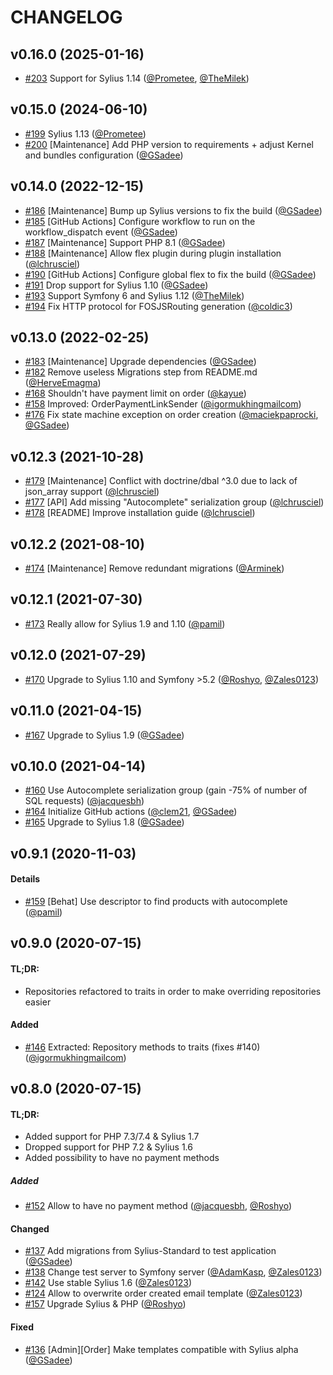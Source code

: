 # CHANGELOG

## v0.16.0 (2025-01-16)

- [#203](https://github.com/Sylius/AdminOrderCreationPlugin/issues/203) Support for Sylius 1.14 ([@Prometee](https://github.com/Prometee), [@TheMilek](https://github.com/TheMilek))

## v0.15.0 (2024-06-10)

- [#199](https://github.com/Sylius/AdminOrderCreationPlugin/issues/199) Sylius 1.13 ([@Prometee](https://github.com/Prometee))
- [#200](https://github.com/Sylius/AdminOrderCreationPlugin/issues/200) [Maintenance] Add PHP version to requirements + adjust Kernel and bundles configuration ([@GSadee](https://github.com/GSadee))

## v0.14.0 (2022-12-15)

- [#186](https://github.com/Sylius/AdminOrderCreationPlugin/issues/186) [Maintenance] Bump up Sylius versions to fix the build ([@GSadee](https://github.com/GSadee))
- [#185](https://github.com/Sylius/AdminOrderCreationPlugin/issues/185) [GitHub Actions] Configure workflow to run on the workflow_dispatch event ([@GSadee](https://github.com/GSadee))
- [#187](https://github.com/Sylius/AdminOrderCreationPlugin/issues/187) [Maintenance] Support PHP 8.1 ([@GSadee](https://github.com/GSadee))
- [#188](https://github.com/Sylius/AdminOrderCreationPlugin/issues/188) [Maintenance] Allow flex plugin during plugin installation ([@lchrusciel](https://github.com/lchrusciel))
- [#190](https://github.com/Sylius/AdminOrderCreationPlugin/issues/190) [GitHub Actions] Configure global flex to fix the build ([@GSadee](https://github.com/GSadee))
- [#191](https://github.com/Sylius/AdminOrderCreationPlugin/issues/191) Drop support for Sylius 1.10 ([@GSadee](https://github.com/GSadee))
- [#193](https://github.com/Sylius/AdminOrderCreationPlugin/issues/193) Support Symfony 6 and Sylius 1.12 ([@TheMilek](https://github.com/TheMilek))
- [#194](https://github.com/Sylius/AdminOrderCreationPlugin/issues/194) Fix HTTP protocol for FOSJSRouting generation ([@coldic3](https://github.com/coldic3))

## v0.13.0 (2022-02-25)

- [#183](https://github.com/Sylius/AdminOrderCreationPlugin/issues/183) [Maintenance] Upgrade dependencies ([@GSadee](https://github.com/GSadee))
- [#182](https://github.com/Sylius/AdminOrderCreationPlugin/issues/182) Remove useless Migrations step from README.md ([@HerveEmagma](https://github.com/HerveEmagma))
- [#168](https://github.com/Sylius/AdminOrderCreationPlugin/issues/168) Shouldn't have payment limit on order ([@kayue](https://github.com/kayue))
- [#158](https://github.com/Sylius/AdminOrderCreationPlugin/issues/158) Improved: OrderPaymentLinkSender ([@igormukhingmailcom](https://github.com/igormukhingmailcom))
- [#176](https://github.com/Sylius/AdminOrderCreationPlugin/issues/176) Fix state machine exception on order creation ([@maciekpaprocki](https://github.com/maciekpaprocki), [@GSadee](https://github.com/GSadee))

## v0.12.3 (2021-10-28)

- [#179](https://github.com/Sylius/AdminOrderCreationPlugin/issues/179) [Maintenance] Conflict with doctrine/dbal ^3.0 due to lack of json_array support ([@lchrusciel](https://github.com/lchrusciel))
- [#177](https://github.com/Sylius/AdminOrderCreationPlugin/issues/177) [API] Add missing "Autocomplete" serialization group ([@lchrusciel](https://github.com/lchrusciel))
- [#178](https://github.com/Sylius/AdminOrderCreationPlugin/issues/178) [README] Improve installation guide ([@lchrusciel](https://github.com/lchrusciel))

## v0.12.2 (2021-08-10)

- [#174](https://github.com/Sylius/AdminOrderCreationPlugin/issues/174) [Maintenance] Remove redundant migrations ([@Arminek](https://github.com/Arminek))

## v0.12.1 (2021-07-30)

- [#173](https://github.com/Sylius/AdminOrderCreationPlugin/issues/173) Really allow for Sylius 1.9 and 1.10 ([@pamil](https://github.com/pamil))

## v0.12.0 (2021-07-29)

- [#170](https://github.com/Sylius/AdminOrderCreationPlugin/issues/170) Upgrade to Sylius 1.10 and Symfony >5.2 ([@Roshyo](https://github.com/Roshyo), [@Zales0123](https://github.com/Zales0123))

## v0.11.0 (2021-04-15)

- [#167](https://github.com/Sylius/AdminOrderCreationPlugin/issues/167) Upgrade to Sylius 1.9 ([@GSadee](https://github.com/GSadee))

## v0.10.0 (2021-04-14)

- [#160](https://github.com/Sylius/AdminOrderCreationPlugin/issues/160) Use Autocomplete serialization group (gain -75% of number of SQL requests) ([@jacquesbh](https://github.com/jacquesbh))
- [#164](https://github.com/Sylius/AdminOrderCreationPlugin/issues/164) Initialize GitHub actions ([@clem21](https://github.com/clem21), [@GSadee](https://github.com/GSadee))
- [#165](https://github.com/Sylius/AdminOrderCreationPlugin/issues/165) Upgrade to Sylius 1.8 ([@GSadee](https://github.com/GSadee))

## v0.9.1 (2020-11-03)

#### Details

- [#159](https://github.com/Sylius/AdminOrderCreationPlugin/issues/159) [Behat] Use descriptor to find products with autocomplete ([@pamil](https://github.com/pamil))

## v0.9.0 (2020-07-15)

#### TL;DR:

- Repositories refactored to traits in order to make overriding repositories easier

#### Added

- [#146](https://github.com/Sylius/AdminOrderCreationPlugin/issues/146) Extracted: Repository methods to traits (fixes #140) ([@igormukhingmailcom](https://github.com/igormukhingmailcom))

## v0.8.0 (2020-07-15)

#### TL;DR:

- Added support for PHP 7.3/7.4 & Sylius 1.7
- Dropped support for PHP 7.2 & Sylius 1.6
- Added possibility to have no payment methods

##### Added

- [#152](https://github.com/Sylius/AdminOrderCreationPlugin/issues/152) Allow to have no payment method ([@jacquesbh](https://github.com/jacquesbh), [@Roshyo](https://github.com/Roshyo))

#### Changed

- [#137](https://github.com/Sylius/AdminOrderCreationPlugin/issues/137) Add migrations from Sylius-Standard to test application ([@GSadee](https://github.com/GSadee))
- [#138](https://github.com/Sylius/AdminOrderCreationPlugin/issues/138) Change test server to Symfony server ([@AdamKasp](https://github.com/AdamKasp), [@Zales0123](https://github.com/Zales0123))
- [#142](https://github.com/Sylius/AdminOrderCreationPlugin/issues/142) Use stable Sylius 1.6 ([@Zales0123](https://github.com/Zales0123))
- [#124](https://github.com/Sylius/AdminOrderCreationPlugin/issues/124) Allow to overwrite order created email template ([@Zales0123](https://github.com/Zales0123))
- [#157](https://github.com/Sylius/AdminOrderCreationPlugin/issues/157) Upgrade Sylius & PHP ([@Roshyo](https://github.com/Roshyo))

#### Fixed

- [#136](https://github.com/Sylius/AdminOrderCreationPlugin/issues/136) [Admin][Order] Make templates compatible with Sylius alpha ([@GSadee](https://github.com/GSadee))
